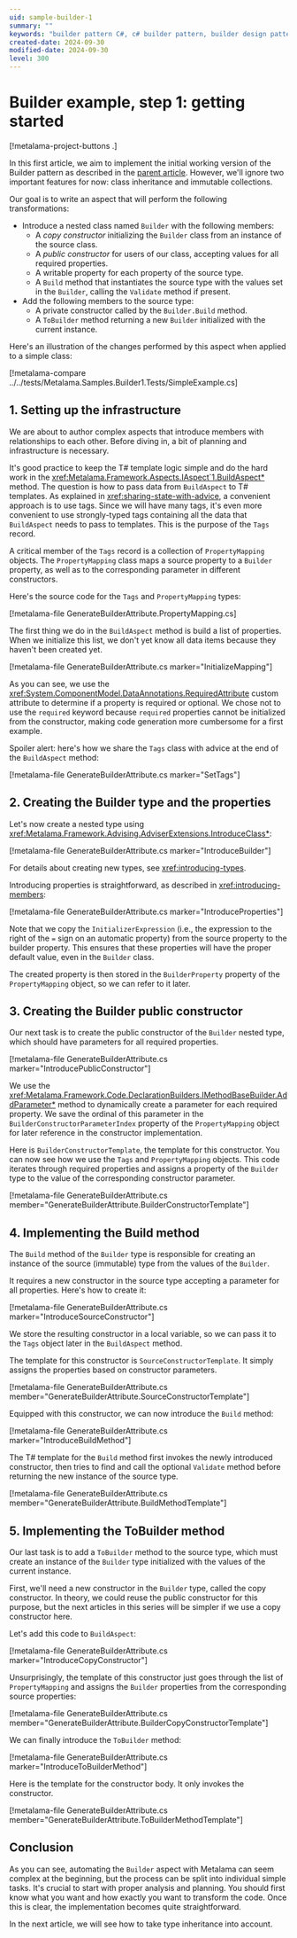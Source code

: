 ```yaml
---
uid: sample-builder-1
summary: ""
keywords: "builder pattern C#, c# builder pattern, builder design pattern C#"
created-date: 2024-09-30
modified-date: 2024-09-30
level: 300
---
```


# Builder example, step 1: getting started

[!metalama-project-buttons .]

In this first article, we aim to implement the initial working version of the Builder pattern as described in the [parent article](xref:sample-builder). However, we'll ignore two important features for now: class inheritance and immutable collections.

Our goal is to write an aspect that will perform the following transformations:

- Introduce a nested class named `Builder` with the following members:
    - A _copy constructor_ initializing the `Builder` class from an instance of the source class.
    - A _public constructor_ for users of our class, accepting values for all required properties.
    - A writable property for each property of the source type.
    - A `Build` method that instantiates the source type with the values set in the `Builder`, calling the `Validate` method if present.
- Add the following members to the source type:
    - A private constructor called by the `Builder.Build` method.
    - A `ToBuilder` method returning a new `Builder` initialized with the current instance.

Here's an illustration of the changes performed by this aspect when applied to a simple class:

[!metalama-compare ../../tests/Metalama.Samples.Builder1.Tests/SimpleExample.cs]

## 1. Setting up the infrastructure

We are about to author complex aspects that introduce members with relationships to each other. Before diving in, a bit of planning and infrastructure is necessary.

It's good practice to keep the T# template logic simple and do the hard work in the <xref:Metalama.Framework.Aspects.IAspect`1.BuildAspect*> method. The question is how to pass data from `BuildAspect` to T# templates. As explained in <xref:sharing-state-with-advice>, a convenient approach is to use tags. Since we will have many tags, it's even more convenient to use strongly-typed tags containing all the data that `BuildAspect` needs to pass to templates. This is the purpose of the `Tags` record.

A critical member of the `Tags` record is a collection of `PropertyMapping` objects. The `PropertyMapping` class maps a source property to a `Builder` property, as well as to the corresponding parameter in different constructors.

Here's the source code for the `Tags` and `PropertyMapping` types:

[!metalama-file GenerateBuilderAttribute.PropertyMapping.cs]

The first thing we do in the `BuildAspect` method is build a list of properties. When we initialize this list, we don't yet know all data items because they haven't been created yet.

[!metalama-file GenerateBuilderAttribute.cs marker="InitializeMapping"]

As you can see, we use the <xref:System.ComponentModel.DataAnnotations.RequiredAttribute> custom attribute to determine if a property is required or optional. We chose not to use the `required` keyword because `required` properties cannot be initialized from the constructor, making code generation more cumbersome for a first example.

Spoiler alert: here's how we share the `Tags` class with advice at the end of the `BuildAspect` method:

[!metalama-file GenerateBuilderAttribute.cs marker="SetTags"]

## 2. Creating the Builder type and the properties

Let's now create a nested type using <xref:Metalama.Framework.Advising.AdviserExtensions.IntroduceClass*>:

[!metalama-file GenerateBuilderAttribute.cs marker="IntroduceBuilder"]

For details about creating new types, see <xref:introducing-types>.

Introducing properties is straightforward, as described in <xref:introducing-members>:

[!metalama-file GenerateBuilderAttribute.cs marker="IntroduceProperties"]

Note that we copy the `InitializerExpression` (i.e., the expression to the right of the `=` sign on an automatic property) from the source property to the builder property. This ensures that these properties will have the proper default value, even in the `Builder` class.

The created property is then stored in the `BuilderProperty` property of the `PropertyMapping` object, so we can refer to it later.

## 3. Creating the Builder public constructor

Our next task is to create the public constructor of the `Builder` nested type, which should have parameters for all required properties.

[!metalama-file GenerateBuilderAttribute.cs marker="IntroducePublicConstructor"]

We use the <xref:Metalama.Framework.Code.DeclarationBuilders.IMethodBaseBuilder.AddParameter*> method to dynamically create a parameter for each required property. We save the ordinal of this parameter in the `BuilderConstructorParameterIndex` property of the `PropertyMapping` object for later reference in the constructor implementation.

Here is `BuilderConstructorTemplate`, the template for this constructor. You can now see how we use the `Tags` and `PropertyMapping` objects. This code iterates through required properties and assigns a property of the `Builder` type to the value of the corresponding constructor parameter.

[!metalama-file GenerateBuilderAttribute.cs member="GenerateBuilderAttribute.BuilderConstructorTemplate"]

## 4. Implementing the Build method

The `Build` method of the `Builder` type is responsible for creating an instance of the source (immutable) type from the values of the `Builder`.

It requires a new constructor in the source type accepting a parameter for all properties. Here's how to create it:

[!metalama-file GenerateBuilderAttribute.cs marker="IntroduceSourceConstructor"]

We store the resulting constructor in a local variable, so we can pass it to the `Tags` object later in the `BuildAspect` method.

The template for this constructor is `SourceConstructorTemplate`. It simply assigns the properties based on constructor parameters.

[!metalama-file GenerateBuilderAttribute.cs member="GenerateBuilderAttribute.SourceConstructorTemplate"]

Equipped with this constructor, we can now introduce the `Build` method:

[!metalama-file GenerateBuilderAttribute.cs marker="IntroduceBuildMethod"]

The T# template for the `Build` method first invokes the newly introduced constructor, then tries to find and call the optional `Validate` method before returning the new instance of the source type.

[!metalama-file GenerateBuilderAttribute.cs member="GenerateBuilderAttribute.BuildMethodTemplate"]

## 5. Implementing the ToBuilder method

Our last task is to add a `ToBuilder` method to the source type, which must create an instance of the `Builder` type initialized with the values of the current instance.

First, we'll need a new constructor in the `Builder` type, called the copy constructor. In theory, we could reuse the public constructor for this purpose, but the next articles in this series will be simpler if we use a copy constructor here.

Let's add this code to `BuildAspect`:

[!metalama-file GenerateBuilderAttribute.cs marker="IntroduceCopyConstructor"]

Unsurprisingly, the template of this constructor just goes through the list of `PropertyMapping` and assigns the `Builder` properties from the corresponding source properties:

[!metalama-file GenerateBuilderAttribute.cs member="GenerateBuilderAttribute.BuilderCopyConstructorTemplate"]

We can finally introduce the `ToBuilder` method:

[!metalama-file GenerateBuilderAttribute.cs marker="IntroduceToBuilderMethod"]

Here is the template for the constructor body. It only invokes the constructor.

[!metalama-file GenerateBuilderAttribute.cs member="GenerateBuilderAttribute.ToBuilderMethodTemplate"]

## Conclusion

As you can see, automating the `Builder` aspect with Metalama can seem complex at the beginning, but the process can be split into individual simple tasks. It's crucial to start with proper analysis and planning. You should first know what you want and how exactly you want to transform the code. Once this is clear, the implementation becomes quite straightforward.

In the next article, we will see how to take type inheritance into account.
